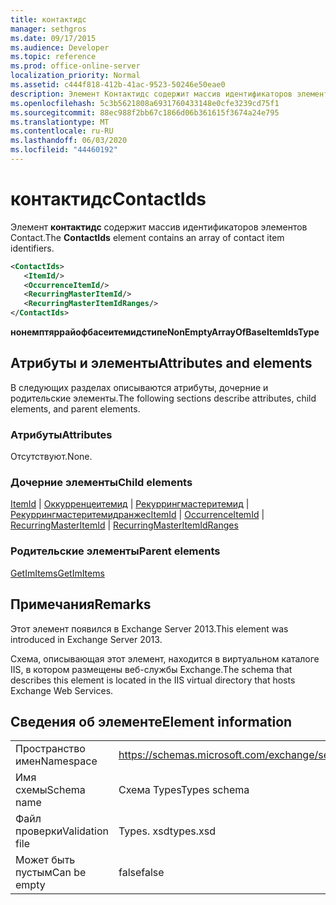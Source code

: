 ```yaml
---
title: контактидс
manager: sethgros
ms.date: 09/17/2015
ms.audience: Developer
ms.topic: reference
ms.prod: office-online-server
localization_priority: Normal
ms.assetid: c444f818-412b-41ac-9523-50246e50eae0
description: Элемент Контактидс содержит массив идентификаторов элементов Contact.
ms.openlocfilehash: 5c3b5621808a6931760433148e0cfe3239cd75f1
ms.sourcegitcommit: 88ec988f2bb67c1866d06b361615f3674a24e795
ms.translationtype: MT
ms.contentlocale: ru-RU
ms.lasthandoff: 06/03/2020
ms.locfileid: "44460192"
---
```

# <a name="contactids"></a><span data-ttu-id="b2916-103">контактидс</span><span class="sxs-lookup"><span data-stu-id="b2916-103">ContactIds</span></span>

<span data-ttu-id="b2916-104">Элемент **контактидс** содержит массив идентификаторов элементов Contact.</span><span class="sxs-lookup"><span data-stu-id="b2916-104">The **ContactIds** element contains an array of contact item identifiers.</span></span> 
  
```XML
<ContactIds>
   <ItemId/>
   <OccurrenceItemId/>
   <RecurringMasterItemId/>
   <RecurringMasterItemIdRanges/>
</ContactIds>
```

 <span data-ttu-id="b2916-105">**нонемптяррайофбасеитемидстипе**</span><span class="sxs-lookup"><span data-stu-id="b2916-105">**NonEmptyArrayOfBaseItemIdsType**</span></span>
## <a name="attributes-and-elements"></a><span data-ttu-id="b2916-106">Атрибуты и элементы</span><span class="sxs-lookup"><span data-stu-id="b2916-106">Attributes and elements</span></span>

<span data-ttu-id="b2916-107">В следующих разделах описываются атрибуты, дочерние и родительские элементы.</span><span class="sxs-lookup"><span data-stu-id="b2916-107">The following sections describe attributes, child elements, and parent elements.</span></span>
  
### <a name="attributes"></a><span data-ttu-id="b2916-108">Атрибуты</span><span class="sxs-lookup"><span data-stu-id="b2916-108">Attributes</span></span>

<span data-ttu-id="b2916-109">Отсутствуют.</span><span class="sxs-lookup"><span data-stu-id="b2916-109">None.</span></span>
  
### <a name="child-elements"></a><span data-ttu-id="b2916-110">Дочерние элементы</span><span class="sxs-lookup"><span data-stu-id="b2916-110">Child elements</span></span>

<span data-ttu-id="b2916-111">[ItemId](itemid.md)  |  [Оккурренцеитемид](occurrenceitemid.md)  |  [Рекуррингмастеритемид](recurringmasteritemid.md)  |  [Рекуррингмастеритемидранжес](recurringmasteritemidranges.md)</span><span class="sxs-lookup"><span data-stu-id="b2916-111">[ItemId](itemid.md) | [OccurrenceItemId](occurrenceitemid.md) | [RecurringMasterItemId](recurringmasteritemid.md) | [RecurringMasterItemIdRanges](recurringmasteritemidranges.md)</span></span>
  
### <a name="parent-elements"></a><span data-ttu-id="b2916-112">Родительские элементы</span><span class="sxs-lookup"><span data-stu-id="b2916-112">Parent elements</span></span>

[<span data-ttu-id="b2916-113">GetImItems</span><span class="sxs-lookup"><span data-stu-id="b2916-113">GetImItems</span></span>](getimitems.md)
  
## <a name="remarks"></a><span data-ttu-id="b2916-114">Примечания</span><span class="sxs-lookup"><span data-stu-id="b2916-114">Remarks</span></span>

<span data-ttu-id="b2916-115">Этот элемент появился в Exchange Server 2013.</span><span class="sxs-lookup"><span data-stu-id="b2916-115">This element was introduced in Exchange Server 2013.</span></span>
  
<span data-ttu-id="b2916-116">Схема, описывающая этот элемент, находится в виртуальном каталоге IIS, в котором размещены веб-службы Exchange.</span><span class="sxs-lookup"><span data-stu-id="b2916-116">The schema that describes this element is located in the IIS virtual directory that hosts Exchange Web Services.</span></span>
  
## <a name="element-information"></a><span data-ttu-id="b2916-117">Сведения об элементе</span><span class="sxs-lookup"><span data-stu-id="b2916-117">Element information</span></span>

|||
|:-----|:-----|
|<span data-ttu-id="b2916-118">Пространство имен</span><span class="sxs-lookup"><span data-stu-id="b2916-118">Namespace</span></span>  <br/> |https://schemas.microsoft.com/exchange/services/2006/types  <br/> |
|<span data-ttu-id="b2916-119">Имя схемы</span><span class="sxs-lookup"><span data-stu-id="b2916-119">Schema name</span></span>  <br/> |<span data-ttu-id="b2916-120">Схема Types</span><span class="sxs-lookup"><span data-stu-id="b2916-120">Types schema</span></span>  <br/> |
|<span data-ttu-id="b2916-121">Файл проверки</span><span class="sxs-lookup"><span data-stu-id="b2916-121">Validation file</span></span>  <br/> |<span data-ttu-id="b2916-122">Types. xsd</span><span class="sxs-lookup"><span data-stu-id="b2916-122">types.xsd</span></span>  <br/> |
|<span data-ttu-id="b2916-123">Может быть пустым</span><span class="sxs-lookup"><span data-stu-id="b2916-123">Can be empty</span></span>  <br/> |<span data-ttu-id="b2916-124">false</span><span class="sxs-lookup"><span data-stu-id="b2916-124">false</span></span>  <br/> |
   

